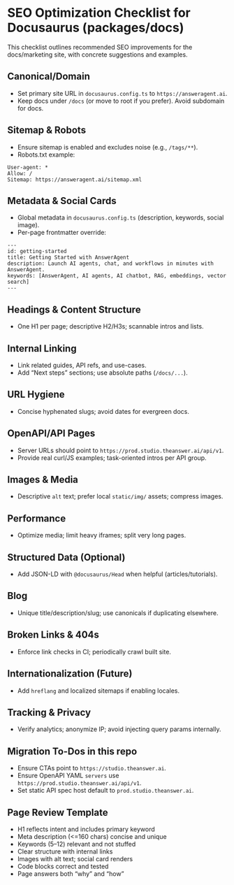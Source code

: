 # SEO Optimization Checklist for Docusaurus (packages/docs)

This checklist outlines recommended SEO improvements for the docs/marketing site, with concrete suggestions and examples.

## Canonical/Domain

-   Set primary site URL in `docusaurus.config.ts` to `https://answeragent.ai`.
-   Keep docs under `/docs` (or move to root if you prefer). Avoid subdomain for docs.

## Sitemap & Robots

-   Ensure sitemap is enabled and excludes noise (e.g., `/tags/**`).
-   Robots.txt example:

```
User-agent: *
Allow: /
Sitemap: https://answeragent.ai/sitemap.xml
```

## Metadata & Social Cards

-   Global metadata in `docusaurus.config.ts` (description, keywords, social image).
-   Per-page frontmatter override:

```
---
id: getting-started
title: Getting Started with AnswerAgent
description: Launch AI agents, chat, and workflows in minutes with AnswerAgent.
keywords: [AnswerAgent, AI agents, AI chatbot, RAG, embeddings, vector search]
---
```

## Headings & Content Structure

-   One H1 per page; descriptive H2/H3s; scannable intros and lists.

## Internal Linking

-   Link related guides, API refs, and use-cases.
-   Add “Next steps” sections; use absolute paths (`/docs/...`).

## URL Hygiene

-   Concise hyphenated slugs; avoid dates for evergreen docs.

## OpenAPI/API Pages

-   Server URLs should point to `https://prod.studio.theanswer.ai/api/v1`.
-   Provide real curl/JS examples; task-oriented intros per API group.

## Images & Media

-   Descriptive `alt` text; prefer local `static/img/` assets; compress images.

## Performance

-   Optimize media; limit heavy iframes; split very long pages.

## Structured Data (Optional)

-   Add JSON-LD with `@docusaurus/Head` when helpful (articles/tutorials).

## Blog

-   Unique title/description/slug; use canonicals if duplicating elsewhere.

## Broken Links & 404s

-   Enforce link checks in CI; periodically crawl built site.

## Internationalization (Future)

-   Add `hreflang` and localized sitemaps if enabling locales.

## Tracking & Privacy

-   Verify analytics; anonymize IP; avoid injecting query params internally.

## Migration To-Dos in this repo

-   Ensure CTAs point to `https://studio.theanswer.ai`.
-   Ensure OpenAPI YAML `servers` use `https://prod.studio.theanswer.ai/api/v1`.
-   Set static API spec host default to `prod.studio.theanswer.ai`.

## Page Review Template

-   H1 reflects intent and includes primary keyword
-   Meta description (<=160 chars) concise and unique
-   Keywords (5–12) relevant and not stuffed
-   Clear structure with internal links
-   Images with alt text; social card renders
-   Code blocks correct and tested
-   Page answers both “why” and “how”
